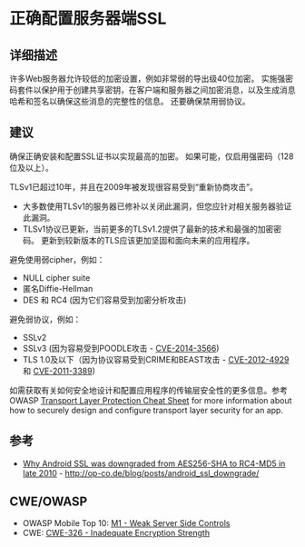 # 正确配置服务器端SSL

## 详细描述 

许多Web服务器允许较低的加密设置，例如非常弱的导出级40位加密。 实施强密码套件以保护用于创建共享密钥，在客户端和服务器之间加密消息，以及生成消息哈希和签名以确保这些消息的完整性的信息。 还要确保禁用弱协议。

## 建议

确保正确安装和配置SSL证书以实现最高的加密。 如果可能，仅启用强密码（128位及以上）。

TLSv1已超过10年，并且在2009年被发现很容易受到“重新协商攻击”。

* 大多数使用TLSv1的服务器已修补以关闭此漏洞，但您应针对相关服务器验证此漏洞。
* TLSv1协议已更新，当前更多的TLSv1.2提供了最新的技术和最强的加密密码。 更新到较新版本的TLS应该更加坚固和面向未来的应用程序。

避免使用弱cipher，例如：

* NULL cipher suite
* 匿名Diffie-Hellman
* DES 和 RC4 (因为它们容易受到加密分析攻击)

避免弱协议，例如：

* SSLv2
* SSLv3 (因为容易受到POODLE攻击 - [CVE-2014-3566](https://cve.mitre.org/cgi-bin/cvename.cgi?name=cve-2014-3566))
* TLS 1.0及以下（因为协议容易受到CRIME和BEAST攻击 - [CVE-2012-4929](http://cve.mitre.org/cgi-bin/cvename.cgi?name=cve-2012-4929) 和 [CVE-2011-3389](https://cve.mitre.org/cgi-bin/cvename.cgi?name=cve-2011-3389))

如需获取有关如何安全地设计和配置应用程序的传输层安全性的更多信息。参考 OWASP [Transport Layer Protection Cheat Sheet](https://www.owasp.org/index.php/Transport_Layer_Protection_Cheat_Sheet) for more information about how to securely design and configure transport layer security for an app.

## 参考 

* [Why Android SSL was downgraded from AES256-SHA to RC4-MD5 in late 2010](http://op-co.de/blog/posts/android_ssl_downgrade/) - http://op-co.de/blog/posts/android_ssl_downgrade/

## CWE/OWASP

 * OWASP Mobile Top 10: [M1 - Weak Server Side Controls](https://www.owasp.org/index.php/Mobile_Top_10_2014-M1)
 * CWE: [CWE-326 - Inadequate Encryption Strength](http://cwe.mitre.org/data/definitions/326.html)

